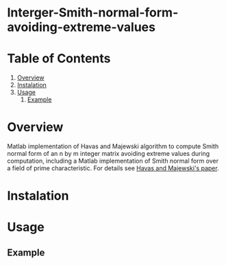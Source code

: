 # Interger-Smith-normal-form-avoiding-extreme-values

# Table of Contents

1. [Overview](#Overview)
2. [Instalation](#Instalation)
3. [Usage](#Usage)
   1. [Example](#Example)


# Overview

Matlab implementation of Havas and Majewski algorithm to compute Smith normal form of an n by m integer matrix avoiding extreme values during computation, including a Matlab implementation of Smith normal form over a field of prime characteristic. For details see [Havas and Majewski's paper](https://www.sciencedirect.com/science/article/pii/S0747717196901418).

# Instalation

# Usage

## Example
